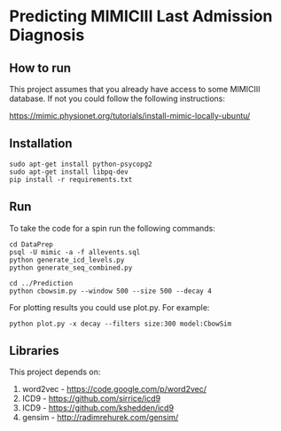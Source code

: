 # Predicting MIMICIII Last Admission Diagnosis


## How to run

This project assumes that you already have access to some MIMICIII database. If not you could follow the following instructions:

https://mimic.physionet.org/tutorials/install-mimic-locally-ubuntu/

## Installation

    sudo apt-get install python-psycopg2
    sudo apt-get install libpq-dev
    pip install -r requirements.txt


## Run
To take the code for a spin run the following commands:

    cd DataPrep
    psql -U mimic -a -f allevents.sql
    python generate_icd_levels.py
    python generate_seq_combined.py

    cd ../Prediction
    python cbowsim.py --window 500 --size 500 --decay 4

For plotting results you could use plot.py. For example:

    python plot.py -x decay --filters size:300 model:CbowSim



## Libraries

This project depends on:

1. word2vec - https://code.google.com/p/word2vec/
2. ICD9 - https://github.com/sirrice/icd9
3. ICD9 - https://github.com/kshedden/icd9
4. gensim - http://radimrehurek.com/gensim/
